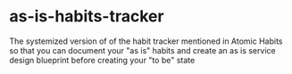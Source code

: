 # as-is-habits-tracker
The systemized version of of the habit tracker mentioned in Atomic Habits so that you can document your "as is" habits and create an as is service design blueprint before creating your "to be" state
